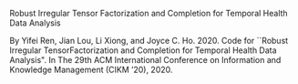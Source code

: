 Robust Irregular Tensor Factorization and Completion for Temporal Health Data Analysis

By Yifei Ren, Jian Lou, Li Xiong, and Joyce C. Ho. 2020. 
Code for ``Robust Irregular TensorFactorization and Completion for Temporal Health Data Analysis". In The 29th ACM International Conference on Information and Knowledge Management (CIKM ’20), 2020.